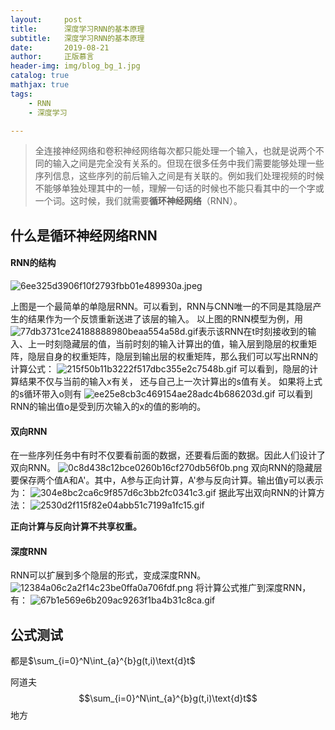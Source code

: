 ```yaml
---
layout:     post
title:      深度学习RNN的基本原理
subtitle:   深度学习RNN的基本原理
date:       2019-08-21
author:     正版慕言
header-img: img/blog_bg_1.jpg
catalog: true
mathjax: true
tags:
    - RNN
    - 深度学习

---
```


> 全连接神经网络和卷积神经网络每次都只能处理一个输入，也就是说两个不同的输入之间是完全没有关系的。但现在很多任务中我们需要能够处理一些序列信息，这些序列的前后输入之间是有关联的。例如我们处理视频的时候不能够单独处理其中的一帧，理解一句话的时候也不能只看其中的一个字或一个词。这时候，我们就需要**循环神经网络**（RNN）。

## 什么是循环神经网络RNN

#### RNN的结构
![6ee325d3906f10f2793fbb01e489930a.jpeg](en-resource://database/7439:0)

上图是一个最简单的单隐层RNN。可以看到，RNN与CNN唯一的不同是其隐层产生的结果作为一个反馈重新送进了该层的输入。
以上图的RNN模型为例，用![77db3731ce24188888980beaa554a58d.gif](en-resource://database/7441:0)表示该RNN在t时刻接收到的输入、上一时刻隐藏层的值，当前时刻的输入计算出的值，输入层到隐层的权重矩阵，隐层自身的权重矩阵，隐层到输出层的权重矩阵，那么我们可以写出RNN的计算公式：
![215f50b11b3222f517dbc355e2c7548b.gif](en-resource://database/7445:0)
可以看到，隐层的计算结果不仅与当前的输入x有关， 还与自己上一次计算出的s值有关。
如果将上式的s循环带入o则有
![ee25e8cb3c469154ae28adc4b686203d.gif](en-resource://database/7447:0)
可以看到RNN的输出值o是受到历次输入的x的值的影响的。

#### 双向RNN
在一些序列任务中有时不仅要看前面的数据，还要看后面的数据。因此人们设计了双向RNN。
![0c8d438c12bce0260b16cf270db56f0b.png](en-resource://database/7449:0)
双向RNN的隐藏层要保存两个值A和A'。其中，A参与正向计算，A'参与反向计算。输出值y可以表示为：
![304e8bc2ca6c9f857d6c3bb2fc0341c3.gif](en-resource://database/7451:0)
据此写出双向RNN的计算方法：
![2530d2f115f82e04abb51c7199a1fc15.gif](en-resource://database/7453:0)

**正向计算与反向计算不共享权重。**

#### 深度RNN
RNN可以扩展到多个隐层的形式，变成深度RNN。
![12384a06c2a2f14c23be0ffa0a706fdf.png](en-resource://database/7455:0)
将计算公式推广到深度RNN，有：
![67b1e569e6b209ac9263f1ba4b31c8ca.gif](en-resource://database/7457:0)

## 公式测试

都是$\sum_{i=0}^N\int_{a}^{b}g(t,i)\text{d}t$

阿道夫$$\sum_{i=0}^N\int_{a}^{b}g(t,i)\text{d}t$$地方